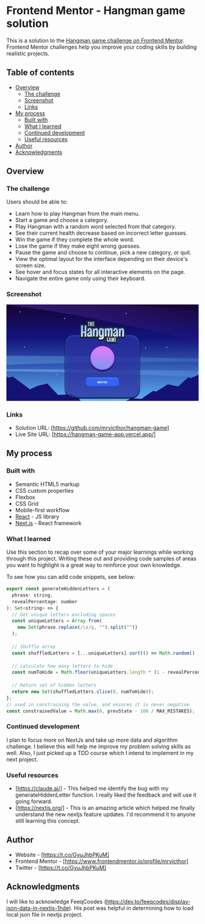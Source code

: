 # Frontend Mentor - Hangman game solution

This is a solution to the [Hangman game challenge on Frontend Mentor](https://www.frontendmentor.io/challenges/hangman-game-rsQiSVLGWn). Frontend Mentor challenges help you improve your coding skills by building realistic projects.

## Table of contents

- [Overview](#overview)
  - [The challenge](#the-challenge)
  - [Screenshot](#screenshot)
  - [Links](#links)
- [My process](#my-process)
  - [Built with](#built-with)
  - [What I learned](#what-i-learned)
  - [Continued development](#continued-development)
  - [Useful resources](#useful-resources)
- [Author](#author)
- [Acknowledgments](#acknowledgments)

## Overview

### The challenge

Users should be able to:

- Learn how to play Hangman from the main menu.
- Start a game and choose a category.
- Play Hangman with a random word selected from that category.
- See their current health decrease based on incorrect letter guesses.
- Win the game if they complete the whole word.
- Lose the game if they make eight wrong guesses.
- Pause the game and choose to continue, pick a new category, or quit.
- View the optimal layout for the interface depending on their device's screen size.
- See hover and focus states for all interactive elements on the page.
- Navigate the entire game only using their keyboard.

### Screenshot

![](./screenshot.png)

### Links

- Solution URL: [https://github.com/mrvicthor/hangman-game]
- Live Site URL: [https://hangman-game-app.vercel.app/]

## My process

### Built with

- Semantic HTML5 markup
- CSS custom properties
- Flexbox
- CSS Grid
- Mobile-first workflow
- [React](https://reactjs.org/) - JS library
- [Next.js](https://nextjs.org/) - React framework

### What I learned

Use this section to recap over some of your major learnings while working through this project. Writing these out and providing code samples of areas you want to highlight is a great way to reinforce your own knowledge.

To see how you can add code snippets, see below:

```js
export const generateHiddenLetters = (
  phrase: string,
  revealPercentage: number
): Set<string> => {
  // Get unique letters excluding spaces
  const uniqueLetters = Array.from(
    new Set(phrase.replace(/\s/g, "").split(""))
  );

  // Shuffle array
  const shuffledLetters = [...uniqueLetters].sort(() => Math.random() - 0.5);

  // calculate how many letters to hide
  const numToHide = Math.floor(uniqueLetters.length * (1 - revealPercentage));

  // Return set of hidden letters
  return new Set(shuffledLetters.slice(0, numToHide));
};
// used in constraining the value, and ensures it is never negative
const constrainedValue = Math.max(0, prevState - 100 / MAX_MISTAKES);
```

### Continued development

I plan to focus more on NextJs and take up more data and algorithm challenge. I believe this will help me improve my problem solving skills as well. Also, I just picked up a TDD course which I intend to implement in my next project.

### Useful resources

- [https://claude.ai/] - This helped me identify the bug with my generateHiddenLetter function. I really liked the feedback and will use it going forward.
- [https://nextjs.org/] - This is an amazing article which helped me finally understand the new nextjs feature updates. I'd recommend it to anyone still learning this concept.

## Author

- Website - [https://t.co/GyuJhbPKuM]
- Frontend Mentor - [https://www.frontendmentor.io/profile/mrvicthor]
- Twitter - [https://t.co/GyuJhbPKuM]

## Acknowledgments

I will like to acknowledge FeeqCoodes (https://dev.to/feeqcodes/display-json-data-in-nextjs-1hde). His post was helpful in determining how to load local json file in nextjs project.
